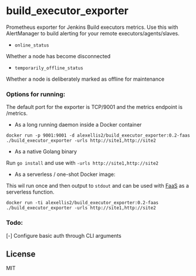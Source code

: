 # build_executor_exporter

Prometheus exporter for Jenkins Build executors metrics. Use this with AlertManager to build alerting for your remote executors/agents/slaves.

* `online_status`

Whether a node has become disconnected

* `temporarily_offline_status`

Whether a node is deliberately marked as offline for maintenance 

### Options for running:

The default port for the exporter is TCP/9001 and the metrics endpoint is /metrics.

* As a long running daemon inside a Docker container

```
docker run -p 9001:9001 -d alexellis2/build_executor_exporter:0.2-faas ./build_executor_exporter -urls http://site1,http://site2
```

* As a native Golang binary

Run `go install` and use with `-urls http://site1,http://site2`

* As a serverless / one-shot Docker image:

This wil run once and then output to `stdout` and can be used with [FaaS](https://github.com/alexellis/faas) as a serverless function.

```
docker run -ti alexellis2/build_executor_exporter:0.2-faas ./build_executor_exporter -urls http://site1,http://site2
```

### Todo:

[-] Configure basic auth through CLI arguments

## License

MIT
